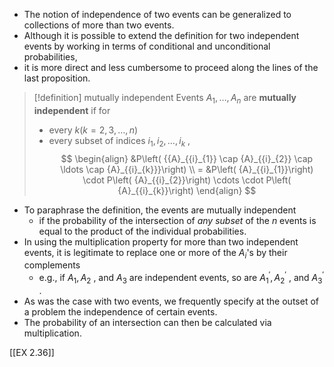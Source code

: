 
- The notion of independence of two events can be generalized to collections of more than two events. 
- Although it is possible to extend the definition for two independent events by working in terms of conditional and unconditional probabilities, 
- it is more direct and less cumbersome to proceed along the lines of the last proposition.

> [!definition] mutually independent
> Events ${A}_{1},\ldots ,{A}_{n}$ are **mutually independent** if for 
> - every $k\left( {k = 2,3,\ldots ,n}\right)$ 
> - every subset of indices ${i}_{1},{i}_{2},\ldots ,{i}_{k}$ ,
> $$
> \begin{align}
> &P\left( {{A}_{{i}_{1}} \cap {A}_{{i}_{2}} \cap \ldots \cap {A}_{{i}_{k}}}\right) \\
> = &P\left( {A}_{{i}_{1}}\right) \cdot P\left( {A}_{{i}_{2}}\right) \cdots \cdot P\left( {A}_{{i}_{k}}\right)
> \end{align}
> $$

- To paraphrase the definition, the events are mutually independent 
	- if the probability of the intersection of *any subset* of the $n$ events is equal to the product of the individual probabilities. 
- In using the multiplication property for more than two independent events, it is legitimate to replace one or more of the ${A}_{i}$'s by their complements 
	- e.g., if ${A}_{1},{A}_{2}$ , and ${A}_{3}$ are independent events, so are ${A}_{1}^{\prime },{A}_{2}^{\prime }$ , and ${A}_{3}^{\prime }$ . 
- As was the case with two events, we frequently specify at the outset of a problem the independence of certain events. 
- The probability of an intersection can then be calculated via multiplication.

[[EX 2.36]]